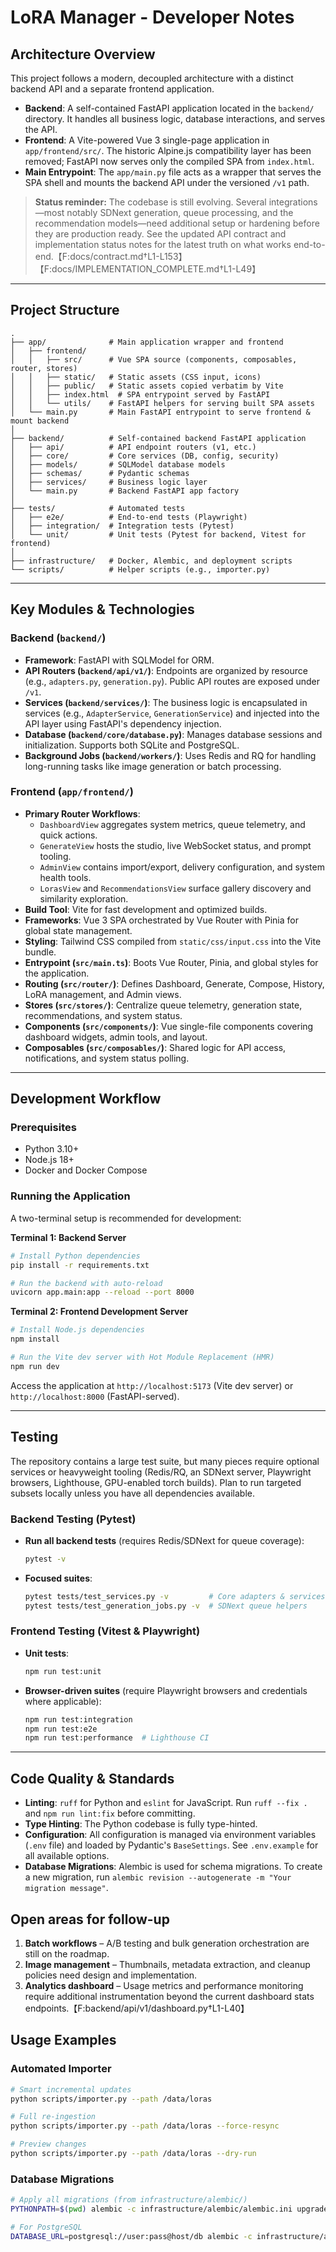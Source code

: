 # LoRA Manager - Developer Notes

## Architecture Overview

This project follows a modern, decoupled architecture with a distinct backend API and a separate frontend application.

-   **Backend**: A self-contained FastAPI application located in the `backend/` directory. It handles all business logic, database interactions, and serves the API.
-   **Frontend**: A Vite-powered Vue 3 single-page application in `app/frontend/src/`. The historic Alpine.js compatibility layer has been removed; FastAPI now serves only the compiled SPA from `index.html`.
-   **Main Entrypoint**: The `app/main.py` file acts as a wrapper that serves the SPA shell and mounts the backend API under the versioned `/v1` path.

> **Status reminder:** The codebase is still evolving. Several integrations—most notably SDNext generation, queue processing, and the recommendation models—need additional setup or hardening before they are production ready. See the updated API contract and implementation status notes for the latest truth on what works end-to-end.【F:docs/contract.md†L1-L153】【F:docs/IMPLEMENTATION_COMPLETE.md†L1-L49】

---

## Project Structure

```
.
├── app/              # Main application wrapper and frontend
│   ├── frontend/
│   │   ├── src/      # Vue SPA source (components, composables, router, stores)
│   │   ├── static/   # Static assets (CSS input, icons)
│   │   ├── public/   # Static assets copied verbatim by Vite
│   │   ├── index.html  # SPA entrypoint served by FastAPI
│   │   └── utils/    # FastAPI helpers for serving built SPA assets
│   └── main.py       # Main FastAPI entrypoint to serve frontend & mount backend
│
├── backend/          # Self-contained backend FastAPI application
│   ├── api/          # API endpoint routers (v1, etc.)
│   ├── core/         # Core services (DB, config, security)
│   ├── models/       # SQLModel database models
│   ├── schemas/      # Pydantic schemas
│   ├── services/     # Business logic layer
│   └── main.py       # Backend FastAPI app factory
│
├── tests/            # Automated tests
│   ├── e2e/          # End-to-end tests (Playwright)
│   ├── integration/  # Integration tests (Pytest)
│   └── unit/         # Unit tests (Pytest for backend, Vitest for frontend)
│
├── infrastructure/   # Docker, Alembic, and deployment scripts
└── scripts/          # Helper scripts (e.g., importer.py)
```

---

## Key Modules & Technologies

### Backend (`backend/`)

-   **Framework**: FastAPI with SQLModel for ORM.
-   **API Routers (`backend/api/v1/`)**: Endpoints are organized by resource (e.g., `adapters.py`, `generation.py`). Public API routes are exposed under `/v1`.
-   **Services (`backend/services/`)**: The business logic is encapsulated in services (e.g., `AdapterService`, `GenerationService`) and injected into the API layer using FastAPI's dependency injection.
-   **Database (`backend/core/database.py`)**: Manages database sessions and initialization. Supports both SQLite and PostgreSQL.
-   **Background Jobs (`backend/workers/`)**: Uses Redis and RQ for handling long-running tasks like image generation or batch processing.

### Frontend (`app/frontend/`)

-   **Primary Router Workflows**:
    - `DashboardView` aggregates system metrics, queue telemetry, and quick actions.
    - `GenerateView` hosts the studio, live WebSocket status, and prompt tooling.
    - `AdminView` contains import/export, delivery configuration, and system health tools.
    - `LorasView` and `RecommendationsView` surface gallery discovery and similarity exploration.
-   **Build Tool**: Vite for fast development and optimized builds.
-   **Frameworks**: Vue 3 SPA orchestrated by Vue Router with Pinia for global state management.
-   **Styling**: Tailwind CSS compiled from `static/css/input.css` into the Vite bundle.
-   **Entrypoint (`src/main.ts`)**: Boots Vue Router, Pinia, and global styles for the application.
-   **Routing (`src/router/`)**: Defines Dashboard, Generate, Compose, History, LoRA management, and Admin views.
-   **Stores (`src/stores/`)**: Centralize queue telemetry, generation state, recommendations, and system status.
-   **Components (`src/components/`)**: Vue single-file components covering dashboard widgets, admin tools, and layout.
-   **Composables (`src/composables/`)**: Shared logic for API access, notifications, and system status polling.

---

## Development Workflow

### Prerequisites

-   Python 3.10+
-   Node.js 18+
-   Docker and Docker Compose

### Running the Application

A two-terminal setup is recommended for development:

**Terminal 1: Backend Server**

```bash
# Install Python dependencies
pip install -r requirements.txt

# Run the backend with auto-reload
uvicorn app.main:app --reload --port 8000
```

**Terminal 2: Frontend Development Server**

```bash
# Install Node.js dependencies
npm install

# Run the Vite dev server with Hot Module Replacement (HMR)
npm run dev
```

Access the application at `http://localhost:5173` (Vite dev server) or `http://localhost:8000` (FastAPI-served).

---

## Testing

The repository contains a large test suite, but many pieces require optional services or heavyweight tooling (Redis/RQ, an SDNext server, Playwright browsers, Lighthouse, GPU-enabled torch builds). Plan to run targeted subsets locally unless you have all dependencies available.

### Backend Testing (Pytest)

-   **Run all backend tests** (requires Redis/SDNext for queue coverage):
    ```bash
    pytest -v
    ```
-   **Focused suites**:
    ```bash
    pytest tests/test_services.py -v         # Core adapters & services
    pytest tests/test_generation_jobs.py -v  # SDNext queue helpers
    ```

### Frontend Testing (Vitest & Playwright)

-   **Unit tests**:
    ```bash
    npm run test:unit
    ```
-   **Browser-driven suites** (require Playwright browsers and credentials where applicable):
    ```bash
    npm run test:integration
    npm run test:e2e
    npm run test:performance  # Lighthouse CI
    ```

---

## Code Quality & Standards

-   **Linting**: `ruff` for Python and `eslint` for JavaScript. Run `ruff --fix .` and `npm run lint:fix` before committing.
-   **Type Hinting**: The Python codebase is fully type-hinted.
-   **Configuration**: All configuration is managed via environment variables (`.env` file) and loaded by Pydantic's `BaseSettings`. See `.env.example` for all available options.
-   **Database Migrations**: Alembic is used for schema migrations. To create a new migration, run `alembic revision --autogenerate -m "Your migration message"`.

## Open areas for follow-up

1. **Batch workflows** – A/B testing and bulk generation orchestration are still on the roadmap.
2. **Image management** – Thumbnails, metadata extraction, and cleanup policies need design and implementation.
3. **Analytics dashboard** – Usage metrics and performance monitoring require additional instrumentation beyond the current dashboard stats endpoints.【F:backend/api/v1/dashboard.py†L1-L40】

## Usage Examples

### Automated Importer
```bash
# Smart incremental updates
python scripts/importer.py --path /data/loras

# Full re-ingestion
python scripts/importer.py --path /data/loras --force-resync

# Preview changes
python scripts/importer.py --path /data/loras --dry-run
```

### Database Migrations
```bash
# Apply all migrations (from infrastructure/alembic/)
PYTHONPATH=$(pwd) alembic -c infrastructure/alembic/alembic.ini upgrade head

# For PostgreSQL
DATABASE_URL=postgresql://user:pass@host/db alembic -c infrastructure/alembic/alembic.ini upgrade head
```
